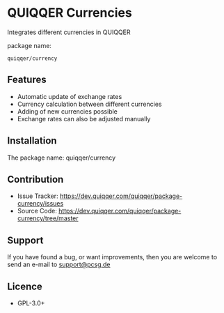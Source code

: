 QUIQQER Currencies
========

Integrates different currencies in QUIQQER

package name:

    quiqqer/currency


Features
--------

- Automatic update of exchange rates
- Currency calculation between different currencies
- Adding of new currencies possible
- Exchange rates can also be adjusted manually


Installation
------------

The package name: quiqqer/currency


Contribution
----------

- Issue Tracker: https://dev.quiqqer.com/quiqqer/package-currency/issues
- Source Code: https://dev.quiqqer.com/quiqqer/package-currency/tree/master


Support
-------

If you have found a bug, or want improvements,
then you are welcome to send an e-mail to support@pcsg.de


Licence
-------

- GPL-3.0+
